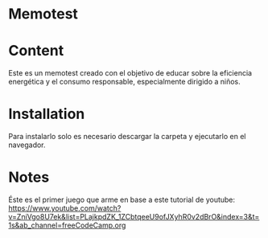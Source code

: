 # Memotest

# Content
Este es un memotest creado con el objetivo de educar sobre la eficiencia energética y el consumo responsable, especialmente dirigido a niños.

# Installation
Para instalarlo solo es necesario descargar la carpeta y ejecutarlo en el navegador.

# Notes
Éste es el primer juego que arme en base a este tutorial de youtube: https://www.youtube.com/watch?v=ZniVgo8U7ek&list=PLajkpdZK_1ZCbtqeeU9ofJXyhR0v2dBrO&index=3&t=1s&ab_channel=freeCodeCamp.org
